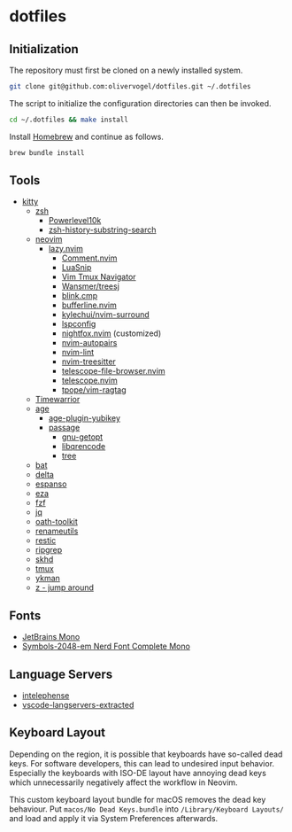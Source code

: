 # dotfiles

## Initialization

The repository must first be cloned on a newly installed system.

```bash
git clone git@github.com:olivervogel/dotfiles.git ~/.dotfiles
```

The script to initialize the configuration directories can then be invoked.

```bash
cd ~/.dotfiles && make install
```

Install [Homebrew](https://brew.sh/) and continue as follows.

```bash
brew bundle install
```

## Tools

- [kitty](https://sw.kovidgoyal.net/kitty)
    - [zsh](https://www.zsh.org)
        - [Powerlevel10k](https://github.com/romkatv/powerlevel10k)
        - [zsh-history-substring-search](https://github.com/zsh-users/zsh-history-substring-search)
    - [neovim](https://www.neovim.io)
        - [lazy.nvim](https://github.com/folke/lazy.nvim)
            - [Comment.nvim](https://github.com/numToStr/Comment.nvim)
            - [LuaSnip](https://github.com/L3MON4D3/LuaSnip)
            - [Vim Tmux Navigator](https://github.com/christoomey/vim-tmux-navigator)
            - [Wansmer/treesj](https://github.com/Wansmer/treesj)
            - [blink.cmp](https://github.com/saghen/blink.cmp)
            - [bufferline.nvim](https://github.com/akinsho/bufferline.nvim)
            - [kylechui/nvim-surround](https://github.com/kylechui/nvim-surround)
            - [lspconfig](https://github.com/neovim/nvim-lspconfig)
            - [nightfox.nvim](https://github.com/EdenEast/nightfox.nvim) (customized)
            - [nvim-autopairs](https://github.com/windwp/nvim-autopairs)
            - [nvim-lint](https://github.com/mfussenegger/nvim-lint)
            - [nvim-treesitter](https://github.com/nvim-treesitter/nvim-treesitter)
            - [telescope-file-browser.nvim](https://github.com/nvim-telescope/telescope-file-browser.nvim)
            - [telescope.nvim](https://github.com/nvim-telescope/telescope.nvim)
            - [tpope/vim-ragtag](https://github.com/tpope/vim-ragtag)
    - [Timewarrior](https://github.com/GothenburgBitFactory/timewarrior)
    - [age](https://github.com/FiloSottile/age)
        - [age-plugin-yubikey](https://github.com/str4d/age-plugin-yubikey)
        - [passage](https://github.com/FiloSottile/passage)
            - [gnu-getopt](https://formulae.brew.sh/formula/gnu-getopt)
            - [libqrencode](https://github.com/fukuchi/libqrencode)
            - [tree](https://github.com/Old-Man-Programmer/tree)
    - [bat](https://github.com/sharkdp/bat)
    - [delta](https://github.com/dandavison/delta)
    - [espanso](https://github.com/espanso/espanso)
    - [eza](https://github.com/eza-community/eza/)
    - [fzf](https://github.com/junegunn/fzf)
    - [jq](https://jqlang.github.io/jq/)
    - [oath-toolkit](https://www.nongnu.org/oath-toolkit/)
    - [renameutils](https://www.nongnu.org/renameutils/)
    - [restic](https://github.com/restic/restic)
    - [ripgrep](https://github.com/BurntSushi/ripgrep)
    - [skhd](https://github.com/koekeishiya/skhd)
    - [tmux](https://github.com/tmux/tmux)
    - [ykman](https://developers.yubico.com/yubikey-manager/)
    - [z - jump around](https://github.com/rupa/z)

## Fonts

- [JetBrains Mono](https://www.jetbrains.com/mono/)
- [Symbols-2048-em Nerd Font Complete Mono](https://github.com/ryanoasis/nerd-fonts)

## Language Servers

- [intelephense](https://github.com/bmewburn/vscode-intelephense)
- [vscode-langservers-extracted](https://github.com/hrsh7th/vscode-langservers-extracted)

## Keyboard Layout

Depending on the region, it is possible that keyboards have so-called dead
keys. For software developers, this can lead to undesired input behavior.
Especially the keyboards with ISO-DE layout have annoying dead keys which
unnecessarily negatively affect the workflow in Neovim.

This custom keyboard layout bundle for macOS removes the dead key behaviour.
Put `macos/No Dead Keys.bundle` into `/Library/Keyboard Layouts/` and load and
apply it via System Preferences afterwards.

